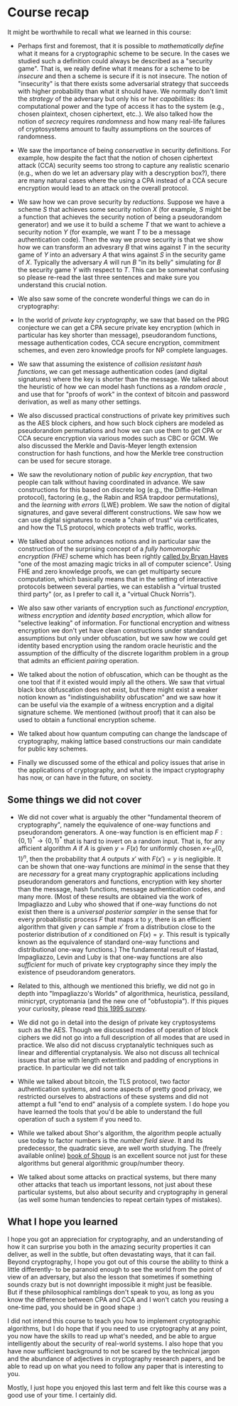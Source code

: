 # Course recap

It might be worthwhile to recall what we learned in this course:

* Perhaps first and foremost, that it is possible to _mathematically define_ what it means for a cryptographic scheme to be secure. In the cases we studied such a definition could always be described as a "security game". That is, we really define what it means for a scheme to be _insecure_ and then a scheme is secure if it is not insecure. The notion of "insecurity" is that there exists some adversarial strategy that succeeds with higher probability than what it should have. We normally don't limit the _strategy_ of the adversary but only his or her _capabilities_: its  computational power and the type of access it has to the system (e.g., chosen plaintext, chosen ciphertext, etc..). We also talked how the notion of _secrecy_ requires _randomness_ and how many real-life failures of cryptosystems amount to faulty assumptions on the sources of randomness.

* We saw the importance of being _conservative_ in security definitions. For example, how despite the fact that the notion of chosen ciphertext attack (CCA) security seems too strong to capture any realistic scenario (e.g., when do we let an adversary play with a descryption box?), there are many natural cases where the using a CPA instead of a CCA secure encryption would lead to an attack on the overall protocol.

* We saw how we can prove security by _reductions_. Suppose we have a scheme $S$ that achieves some security notion $X$ (for example, $S$ might be a function  that achieves the security notion of being a pseudorandom generator) and we use it to build a scheme $T$ that we want to achieve a security notion $Y$ (for example, we want $T$ to be a message authentication code). Then the way we prove security is that we show how we can transform an advesrary $B$ that wins against $T$ in the security game of $Y$ into an adversary $A$ that wins against $S$ in the security game of $X$. Typically the adversary $A$ will run $B$ "in its belly" simulating for $B$ the security game $Y$ with respect to $T$. This can be somewhat confusing so please re-read the last three sentences and make sure you understand this crucial notion.

* We also saw some of the concrete wonderful things we can do in cryptography:

* In the world of _private key cryptography_, we saw that based on the PRG conjecture we can get a CPA secure private key encryption (which in particular has key shorter than message), pseudorandom functions, message authentication codes, CCA secure encryption, commitment schemes, and even zero knowledge proofs for NP complete languages.

* We saw that assuming the existence of _collision resistant hash functions_, we can get message authentication codes (and digital signatures) where the key is shorter than the message. We talked about the heuristic of how we can model hash functions as a _random oracle_ , and use that for "proofs of work" in the context of bitcoin and password derivation, as well as many other settings.

* We also discussed practical constructions of private key primitives such as the AES block ciphers, and how such block ciphers are modeled as pseudorandom permutations and how we can use them to get CPA or CCA secure encryption via various modes such as CBC or GCM. We also discussed the Merkle and Davis-Meyer length extension construction for hash functions, and how the Merkle tree construction can be used for secure storage.

* We saw the revolutionary notion of _public key encryption_, that two people can talk without having coordinated in advance. We saw constructions for this based on discrete log (e.g., the Diffie-Hellman protocol), factoring (e.g., the Rabin and RSA trapdoor permutations), and the _learning with errors_ (LWE) problem. We saw the notion of digital signatures, and gave several different constructions.  We saw how we can use digital signatures to create a "chain of trust" via certificates, and how the TLS protocol, which protects web traffic, works.

* We talked about some advances notions and in particular saw the construction of the surprising concept of a _fully homomorphic encryption (FHE)_ scheme which has been rightly [called by Bryan Hayes](http://bit-player.org/2012/computing-with-encrypted-data) "one of the most amazing magic tricks in all of computer science".  Using FHE and zero knowledge proofs, we can get multiparty secure computation, which basically means that in the setting of interactive protocols between several parties, we can establish a "virtual trusted third party" (or, as I prefer to call it, a "virtual Chuck Norris").

* We also saw other variants of encryption such as _functional encryption_, _witness encryption_ and _identity based encryption_, which allow for "selective leaking" of information. For functional encryption and witness encryption we don't yet have clean constructions under standard assumptions but only under obfuscation, but we saw how we could get identity based encryption using the random oracle heuristic and the assumption of the difficulty of the discrete logarithm problem in a group that admits an efficient _pairing_ operation.

* We talked about the notion of obfuscation, which can be thought as the one tool that if it existed would imply all the others. We saw that virtual black box obfuscation does not exist, but there might exist a weaker notion known as "indistinguishability obfuscation" and we saw how it can be useful via the example of a witness encryption and a  digital signature scheme. We mentioned (without proof) that it can also be used to obtain a functional encryption scheme.

* We talked about how quantum computing can change the landscape of cryptography, making lattice based constructions our main candidate for public key schemes.

* Finally we discussed some of the ethical and policy issues that arise in the applications of cryptography, and what is the impact cryptography has now, or can have in the future, on society.

## Some things we did not cover

* We did not cover what is arguably the other "fundamental theorem of cryptography", namely the equivalence of one-way functions and pseudorandom generators. A one-way function is en efficient map $F:\{0,1\}^*\rightarrow\{0,1\}^*$ that is hard to invert on a random input. That is,  for any afficient algorithm $A$ if $A$ is given   $y=F(x)$ for uniformly chosen $x\leftarrow_R\{0,1\}^n$, then the probability that $A$ outputs $x'$ with $F(x')=y$ is negligible. It can be shown that one-way functions are _minimal_ in the sense that they are _necessary_ for a great many cryptographic applications including pseudorandom generators and functions, encryption with key shorter than the message, hash functions, message authentication codes, and many more. (Most of these results are  obtained via the work of Impagliazzo and Luby who showed that if one-way functions do not exist then there is a _universal posterior sampler_ in the sense that for every probabilistic process $F$ that maps $x$ to $y$, there is an efficient algorithm that given $y$ can sample $x'$ from a distribution close to the posterior distribution of $x$ conditioned on $F(x)=y$. This result is typically known as the equivalence of standard one-way functions and distributional one-way functions.) The fundamental result of Hastad, Impagliazzo, Levin and Luby is that one-way functions are also _sufficient_ for much of private key cryptography since they imply the existence of pseudorandom generators.

* Related to this, although we mentioned this briefly, we did not go in depth into "Impagliazzo's Worlds" of algorithmica, heuristica, pessiland, minicrypt, cryptomania (and the new one of "obfustopia"). If this piques your curiosity, please read [this 1995 survey](http://www.cs.mun.ca/~kol/courses/6743-w15/papers/russell-fiveworlds.pdf).

* We did not go in detail into the design of private key cryptosystems such as the AES. Though we discussed  modes of operation of block ciphers we did not go into a full description of all modes that are used in practice. We also did not discuss cryptanalytic techniques such as linear and differential cryptanalysis. We also not discuss all technical issues that arise with length extention and padding of encryptions in practice. In particular we did not talk

* While we talked about bitcoin, the TLS protocol, two factor authentication systems, and some aspects of pretty good privacy, we restricted ourselves to abstractions of these systems and did not attempt a full "end to end" analysis of a complete system. I do hope you have learned the tools that you'd be able to understand the full operation of such a system if you need to.

* While we talked about Shor's algorithm, the algorithm people actually use today to factor numbers is the _number field sieve_. It and its predecessor, the quadratic sieve, are well worth studying. The (freely available online) [book of Shoup](http://www.shoup.net/ntb/) is an excellent source not just for these algorithms but general algorithmic group/number theory.

* We talked about some attacks on practical systems, but there many other attacks that teach us important lessons, not just about these particular systems, but also about security and cryptography in general (as well some human tendencies to repeat certain types of mistakes).

## What I hope you learned

I hope you got an appreciation for cryptography, and an understanding of how it can surprise you both in the amazing security properties it can deliver, as well in the subtle, but often devastating ways, that it can fail.
Beyond cryptography, I hope you got out of this course the ability to think a little differently- to be paranoid enough to see the world from the point of view of an adversary, but also the lesson that sometimes if something sounds crazy but is not downright impossible it might just be feasible.  
But if these philosophical ramblings don't speak to you, as long as you know the difference between CPA and CCA and I won't catch you reusing a one-time pad, you should be in good shape :)

I did not intend this course to teach you how to implement cryptographic algorithms, but I do hope that if you need to use cryptography at any point, you now have the skills to read up what's needed, and be able to argue intelligently about the security of real-world systems.
I also hope that you have now sufficient background to not be scared by the technical jargon and the abundance of adjectives in cryptography research papers, and be able to read up on what you need to follow any paper that is interesting to you.

Mostly, I just hope you enjoyed this last term and felt like this course was a good use of your time. I certainly did.
